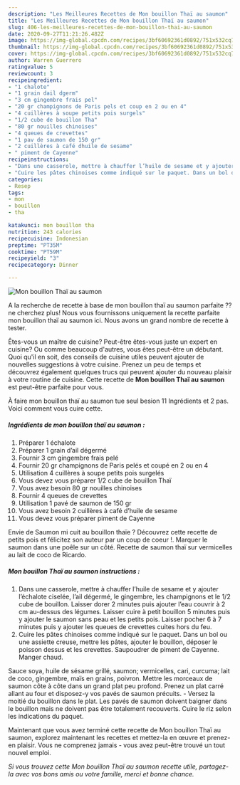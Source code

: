 ```yaml
---
description: "Les Meilleures Recettes de Mon bouillon Thaï au saumon"
title: "Les Meilleures Recettes de Mon bouillon Thaï au saumon"
slug: 406-les-meilleures-recettes-de-mon-bouillon-thai-au-saumon
date: 2020-09-27T11:21:26.482Z
image: https://img-global.cpcdn.com/recipes/3bf60692361d0892/751x532cq70/mon-bouillon-thai-au-saumon-photo-principale-de-la-recette.jpg
thumbnail: https://img-global.cpcdn.com/recipes/3bf60692361d0892/751x532cq70/mon-bouillon-thai-au-saumon-photo-principale-de-la-recette.jpg
cover: https://img-global.cpcdn.com/recipes/3bf60692361d0892/751x532cq70/mon-bouillon-thai-au-saumon-photo-principale-de-la-recette.jpg
author: Warren Guerrero
ratingvalue: 5
reviewcount: 3
recipeingredient:
- "1 chalote"
- "1 grain dail dgerm"
- "3 cm gingembre frais pel"
- "20 gr champignons de Paris pels et coup en 2 ou en 4"
- "4 cuillères à soupe petits pois surgels"
- "1/2 cube de bouillon Tha"
- "80 gr nouilles chinoises"
- "4 queues de crevettes"
- "1 pav de saumon de 150 gr"
- "2 cuillères à café dhuile de sesame"
- " piment de Cayenne"
recipeinstructions:
- "Dans une casserole, mettre à chauffer l’huile de sesame et y ajouter l’échalote ciselée, l’ail dégermé, le gingembre, les champignons et le 1/2 cube de bouillon. Laisser dorer 2 minutes puis ajouter l’eau couvrir à 2 cm au-dessus des légumes. Laisser cuire à petit bouillon 5 minutes puis y ajouter le saumon sans peau et les petits pois. Laisser pocher 6 à 7 minutes puis y ajouter les queues de crevettes cuites hors du feu."
- "Cuire les pâtes chinoises comme indiqué sur le paquet. Dans un bol ou une assiette creuse, mettre les pâtes, ajouter le bouillon, déposer le poisson dessus et les crevettes. Saupoudrer de piment de Cayenne. Manger chaud."
categories:
- Resep
tags:
- mon
- bouillon
- tha

katakunci: mon bouillon tha 
nutrition: 243 calories
recipecuisine: Indonesian
preptime: "PT35M"
cooktime: "PT59M"
recipeyield: "3"
recipecategory: Dinner

---
```



![Mon bouillon Thaï au saumon](https://img-global.cpcdn.com/recipes/3bf60692361d0892/751x532cq70/mon-bouillon-thai-au-saumon-photo-principale-de-la-recette.jpg)

A la recherche de recette à base de mon bouillon thaï au saumon parfaite ?? ne cherchez plus! Nous vous fournissons uniquement la recette parfaite mon bouillon thaï au saumon ici. Nous avons un grand nombre de recette à tester.

Êtes-vous un maître de cuisine? Peut-être êtes-vous juste un expert en cuisine? Ou comme beaucoup d'autres, vous êtes peut-être un débutant. Quoi qu'il en soit, des conseils de cuisine utiles peuvent ajouter de nouvelles suggestions à votre cuisine. Prenez un peu de temps et découvrez également quelques trucs qui peuvent ajouter du nouveau plaisir à votre routine de cuisine. Cette recette de <strong> Mon bouillon Thaï au saumon </strong> est peut-être parfaite pour vous.

<!--inarticleads1-->

À faire mon bouillon thaï au saumon tue seul besion 11 Ingrédients et 2 pas. Voici comment vous cuire cette.

##### Ingrédients de mon bouillon thaï au saumon :

1. Préparer 1 échalote
1. Préparer 1 grain d’ail dégermé
1. Fournir 3 cm gingembre frais pelé
1. Fournir 20 gr champignons de Paris pelés et coupé en 2 ou en 4
1. Utilisation 4 cuillères à soupe petits pois surgelés
1. Vous devez vous préparer 1/2 cube de bouillon Thaï
1. Vous avez besoin 80 gr nouilles chinoises
1. Fournir 4 queues de crevettes
1. Utilisation 1 pavé de saumon de 150 gr
1. Vous avez besoin 2 cuillères à café d’huile de sesame
1. Vous devez vous préparer  piment de Cayenne


Envie de Saumon mi cuit au bouillon thaïe ? Découvrez cette recette de petits pois et félicitez son auteur par un coup de coeur !. Marquer le saumon dans une poêle sur un côté. Recette de saumon thaï sur vermicelles au lait de coco de Ricardo. 

<!--inarticleads2-->

##### Mon bouillon Thaï au saumon instructions :

1. Dans une casserole, mettre à chauffer l’huile de sesame et y ajouter l’échalote ciselée, l’ail dégermé, le gingembre, les champignons et le 1/2 cube de bouillon. Laisser dorer 2 minutes puis ajouter l’eau couvrir à 2 cm au-dessus des légumes. Laisser cuire à petit bouillon 5 minutes puis y ajouter le saumon sans peau et les petits pois. Laisser pocher 6 à 7 minutes puis y ajouter les queues de crevettes cuites hors du feu.
1. Cuire les pâtes chinoises comme indiqué sur le paquet. Dans un bol ou une assiette creuse, mettre les pâtes, ajouter le bouillon, déposer le poisson dessus et les crevettes. Saupoudrer de piment de Cayenne. Manger chaud.


Sauce soya, huile de sésame grillé, saumon; vermicelles, cari, curcuma; lait de coco, gingembre, maïs en grains, poivron. Mettre les morceaux de saumon côte à côte dans un grand plat peu profond. Prenez un plat carré allant au four et disposez-y vos pavés de saumon précuits. - Versez la moitié du bouillon dans le plat. Les pavés de saumon doivent baigner dans le bouillon mais ne doivent pas être totalement recouverts. Cuire le riz selon les indications du paquet. 

<!--inarticleads1-->

<p>
Maintenant que vous avez terminé cette recette de Mon bouillon Thaï au saumon, explorez maintenant les recettes et mettez-la en œuvre et prenez-en plaisir. Vous ne comprenez jamais - vous avez peut-être trouvé un tout nouvel emploi.
</p>

<p>
<i>Si vous trouvez cette Mon bouillon Thaï au saumon recette utile, partagez-la avec vos bons amis ou votre famille, merci et bonne chance.</i>
</p>

